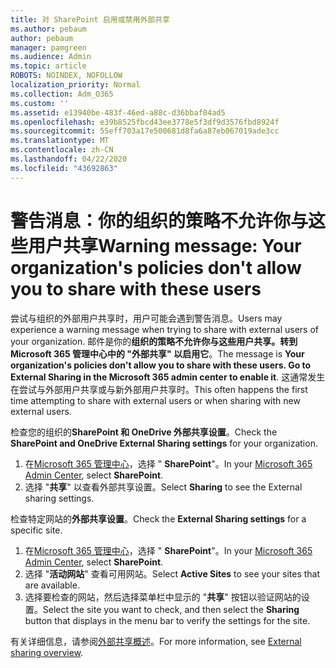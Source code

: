 ```yaml
---
title: 对 SharePoint 启用或禁用外部共享
ms.author: pebaum
author: pebaum
manager: pamgreen
ms.audience: Admin
ms.topic: article
ROBOTS: NOINDEX, NOFOLLOW
localization_priority: Normal
ms.collection: Adm_O365
ms.custom: ''
ms.assetid: e13940be-483f-46ed-a88c-d36bbaf04ad5
ms.openlocfilehash: e39b8525fbcd43ee3778e5f3df9d3576fbd8924f
ms.sourcegitcommit: 55eff703a17e500681d8fa6a87eb067019ade3cc
ms.translationtype: MT
ms.contentlocale: zh-CN
ms.lasthandoff: 04/22/2020
ms.locfileid: "43692863"
---
```

# <a name="warning-message-your-organizations-policies-dont-allow-you-to-share-with-these-users"></a><span data-ttu-id="a5722-102">警告消息：你的组织的策略不允许你与这些用户共享</span><span class="sxs-lookup"><span data-stu-id="a5722-102">Warning message: Your organization's policies don't allow you to share with these users</span></span>

<span data-ttu-id="a5722-103">尝试与组织的外部用户共享时，用户可能会遇到警告消息。</span><span class="sxs-lookup"><span data-stu-id="a5722-103">Users may experience a warning message when trying to share with external users of your organization.</span></span> <span data-ttu-id="a5722-104">邮件是你的**组织的策略不允许你与这些用户共享。转到 Microsoft 365 管理中心中的 "外部共享" 以启用它**。</span><span class="sxs-lookup"><span data-stu-id="a5722-104">The message is **Your organization's policies don't allow you to share with these users. Go to External Sharing in the Microsoft 365 admin center to enable it**.</span></span> <span data-ttu-id="a5722-105">这通常发生在尝试与外部用户共享或与新外部用户共享时。</span><span class="sxs-lookup"><span data-stu-id="a5722-105">This often happens the first time attempting to share with external users or when sharing with new external users.</span></span>

<span data-ttu-id="a5722-106">检查您的组织的**SharePoint 和 OneDrive 外部共享设置**。</span><span class="sxs-lookup"><span data-stu-id="a5722-106">Check the **SharePoint and OneDrive External Sharing settings** for your organization.</span></span>

1. <span data-ttu-id="a5722-107">在[Microsoft 365 管理中心](https://admin.microsoft.com/AdminPortal/Home#/homepage">https://admin.microsoft.com/)，选择 " **SharePoint**"。</span><span class="sxs-lookup"><span data-stu-id="a5722-107">In your [Microsoft 365 Admin Center](https://admin.microsoft.com/AdminPortal/Home#/homepage">https://admin.microsoft.com/), select **SharePoint**.</span></span>
3. <span data-ttu-id="a5722-108">选择 "**共享**" 以查看外部共享设置。</span><span class="sxs-lookup"><span data-stu-id="a5722-108">Select **Sharing** to see the External sharing settings.</span></span>

<span data-ttu-id="a5722-109">检查特定网站的**外部共享设置**。</span><span class="sxs-lookup"><span data-stu-id="a5722-109">Check the **External Sharing settings** for a specific site.</span></span>

1. <span data-ttu-id="a5722-110">在[Microsoft 365 管理中心](https://admin.microsoft.com/AdminPortal/Home#/homepage">https://admin.microsoft.com/)，选择 " **SharePoint**"。</span><span class="sxs-lookup"><span data-stu-id="a5722-110">In your [Microsoft 365 Admin Center](https://admin.microsoft.com/AdminPortal/Home#/homepage">https://admin.microsoft.com/), select **SharePoint**.</span></span>
2. <span data-ttu-id="a5722-111">选择 "**活动网站**" 查看可用网站。</span><span class="sxs-lookup"><span data-stu-id="a5722-111">Select **Active Sites** to see your sites that are available.</span></span>
3. <span data-ttu-id="a5722-112">选择要检查的网站，然后选择菜单栏中显示的 "**共享**" 按钮以验证网站的设置。</span><span class="sxs-lookup"><span data-stu-id="a5722-112">Select the site you want to check, and then select the **Sharing** button that displays in the menu bar to verify the settings for the site.</span></span>

<span data-ttu-id="a5722-113">有关详细信息，请参阅[外部共享概述](https://docs.microsoft.com/sharepoint/external-sharing-overview)。</span><span class="sxs-lookup"><span data-stu-id="a5722-113">For more information, see [External sharing overview](https://docs.microsoft.com/sharepoint/external-sharing-overview).</span></span>